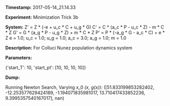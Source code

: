 **Timestamp:** 2017-05-14_21.14.33

**Experiment:** Minimization Trick 3b

**System:**
Z' = Z * (-e + u_c * C + u_g * G) 
C' = C * (a_c * P - u_c * Z) - m * C * Z 
G' = G * (a_g * P - u_g * Z) + m * C * Z 
P' = P * (-a_g * G - a_c * C) + e * Z 
e = 1.0; u_c = 1.0; u_g = 1.0; a_c = 3.0; a_g = 1.0; m = 1.0

**Description:** For Colluci Nunez population dynamics system

**Parameters:**

{'start_T': 10, 'start_pt': [10, 10, 10, 10]}

**Dump:**

Running Newton Search, Varying x_0
*(x, g(x)):*
([51.833199853282402, -12.253577629424189, -1.194071835981017, 13.710417433852236, 9.3995357540167017], nan)
